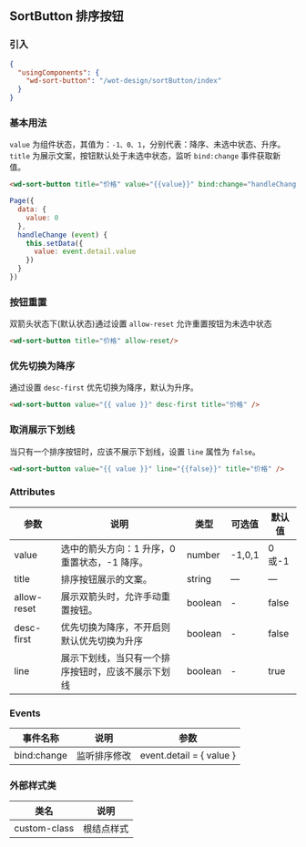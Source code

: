 ## SortButton 排序按钮

### 引入

```json
{
  "usingComponents": {
    "wd-sort-button": "/wot-design/sortButton/index"
  }
}

```

### 基本用法

`value` 为组件状态，其值为：`-1、0、1`，分别代表：降序、未选中状态、升序。 `title` 为展示文案，按钮默认处于未选中状态，监听 `bind:change` 事件获取新值。

```html
<wd-sort-button title="价格" value="{{value}}" bind:change="handleChange" />
```

```javascript
Page({
  data: {
    value: 0
  },
  handleChange (event) {
    this.setData({
      value: event.detail.value
    })
  }
})
```

### 按钮重置

双箭头状态下(默认状态)通过设置 `allow-reset` 允许重置按钮为未选中状态

```html
<wd-sort-button title="价格" allow-reset/>
```

### 优先切换为降序

通过设置 `desc-first` 优先切换为降序，默认为升序。

```html
<wd-sort-button value="{{ value }}" desc-first title="价格" />
```

### 取消展示下划线

当只有一个排序按钮时，应该不展示下划线，设置 `line` 属性为 `false`。

```html
<wd-sort-button value="{{ value }}" line="{{false}}" title="价格" />
```

### Attributes

| 参数      | 说明                                 | 类型      | 可选值       | 默认值   |
|---------- |------------------------------------ |---------- |------------- |-------- |
| value | 选中的箭头方向：1 升序，0 重置状态，-1 降序。 | number | -1,0,1 | 0或-1 |
| title | 排序按钮展示的文案。 | string | — |	— |
| allow-reset | 展示双箭头时，允许手动重置按钮。 | boolean | - | false |
| desc-first | 优先切换为降序，不开启则默认优先切换为升序 | boolean | - | false |
| line | 展示下划线，当只有一个排序按钮时，应该不展示下划线 | boolean | - | true | 

### Events

| 事件名称      | 说明                                 | 参数     |
|------------- |------------------------------------ |-------- |
| bind:change | 监听排序修改 | event.detail = { value } |

### 外部样式类
| 类名     | 说明                |
|---------|---------------------|
| custom-class | 根结点样式 |
